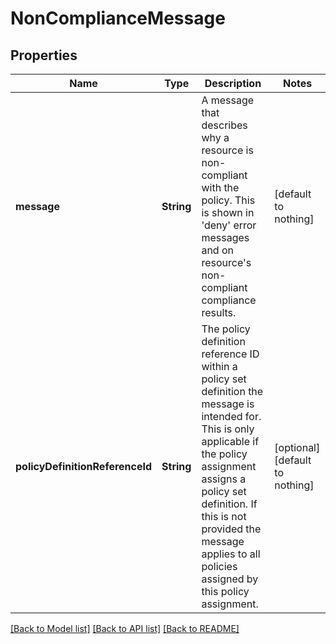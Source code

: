 # NonComplianceMessage


## Properties
Name | Type | Description | Notes
------------ | ------------- | ------------- | -------------
**message** | **String** | A message that describes why a resource is non-compliant with the policy. This is shown in &#39;deny&#39; error messages and on resource&#39;s non-compliant compliance results. | [default to nothing]
**policyDefinitionReferenceId** | **String** | The policy definition reference ID within a policy set definition the message is intended for. This is only applicable if the policy assignment assigns a policy set definition. If this is not provided the message applies to all policies assigned by this policy assignment. | [optional] [default to nothing]


[[Back to Model list]](../README.md#models) [[Back to API list]](../README.md#api-endpoints) [[Back to README]](../README.md)



